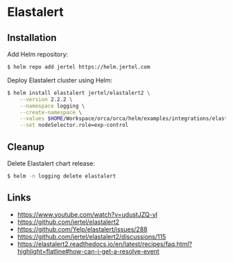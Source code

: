 # Elastalert

## Installation

Add Helm repository:

```bash
$ helm repo add jertel https://helm.jertel.com
```

Deploy Elastalert cluster using Helm:

```bash
$ helm install elastalert jertel/elastalert2 \
    --version 2.2.2 \
    --namespace logging \
    --create-namespace \
    --values $HOME/Workspace/orca/orca/helm/examples/integrations/elastalert/values.yaml \
    --set nodeSelector.role=exp-control
```

## Cleanup

Delete Elastalert chart release:

```bash
$ helm -n logging delete elastalert
```

## Links

* https://www.youtube.com/watch?v=udustJZQ-yI
* https://github.com/jertel/elastalert2
* https://github.com/Yelp/elastalert/issues/288
* https://github.com/jertel/elastalert2/discussions/115
* https://elastalert2.readthedocs.io/en/latest/recipes/faq.html?highlight=flatline#how-can-i-get-a-resolve-event
